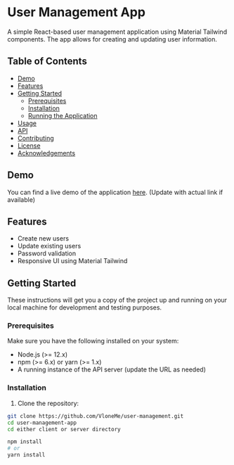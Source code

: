 # User Management App

A simple React-based user management application using Material Tailwind components. The app allows for creating and updating user information.

## Table of Contents

- [Demo](#demo)
- [Features](#features)
- [Getting Started](#getting-started)
  - [Prerequisites](#prerequisites)
  - [Installation](#installation)
  - [Running the Application](#running-the-application)
- [Usage](#usage)
- [API](#api)
- [Contributing](#contributing)
- [License](#license)
- [Acknowledgements](#acknowledgements)

## Demo

You can find a live demo of the application [here](#). (Update with actual link if available)

## Features

- Create new users
- Update existing users
- Password validation
- Responsive UI using Material Tailwind

## Getting Started

These instructions will get you a copy of the project up and running on your local machine for development and testing purposes.

### Prerequisites

Make sure you have the following installed on your system:

- Node.js (>= 12.x)
- npm (>= 6.x) or yarn (>= 1.x)
- A running instance of the API server (update the URL as needed)

### Installation

1. Clone the repository:

```sh
git clone https://github.com/VloneMe/user-management.git
cd user-management-app 
cd either client or server directory

npm install
# or
yarn install